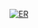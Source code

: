 
[![ER]([https://github.com/user-attachments/assets/9049e41f-d9b5-4777-9188-986bc9a89286](https://mermaid.live/edit#pako:eNrVV-1v2jgY_1ciS5NADRUUCiW6O6ldNWnTaZPWT9uYIpMY8C2xM9tcx7r-73vsBLATB9L7dnyAxM_749_zwhNKeEpQhJIMS3lP8VrgfMEC-JiT4GG7lImgSyKCp_JcfwaUsSiQSlhHOEn4lqna8QVwWm8Vk0OnqicPVmKaRsGHQlHOcPaFMvU1DBjOiVEbBnu7YWCbC4Niw1nJ07d0J4JgRWJGHuOjhV6SyTB4mUU4PWExsrLUtL4SPI9TmqjScIoVjgL93kUO1FO2brhcHne2_o_krNShn14qvcN5Vkrrpy7SipcB98tAXYpxpl-HCRCMnQYB3pzD5wWz8XknKFm1gPTUHVtsh8u2zo63a7nigsYiaA3WqxH-zxD3Q5l873G1ISKqRwy5WXKedcnYq1eNov5ICi6p4mJ3m-JCHRMIvCYRVuHEghSRV9YRaYQrDnx-6b4rviYq_hYDSjdcqDijUvW-QYI8XMsdpNJNbI0rJRkBGJ9n3BYp9jOWd1NdC_wImhDTFQ4NoaLVNOLUVuTx3sj2joQasH2ZctAdl53kb0jQlyOzDWxdqhDVup73NzQjDxWpAdPzIjYsHwWFtGlPNOTeu7iHHpK20SA9dk8-PtqGm2It1246dN-qKm9CvNCqmjvbqzD51F3LFpSaH-yuKMnSnvmuqlWQf4mQpCzC_qnruHBLIsMJaQ2lpSF0nEa1nFnq2-thH74n3xVQDYe3B7cixcarQYPWgpcaY85UMCjqaaT46SmVkK9dU7rmyDsYLZ2cGayAEBdYbZrrChSBS-03gvC77nPY6-YnGHT_AzcdF-_vHMfSZd2ZDZeAyq0kGo0g_shFWm47Syx144QS-nM8Hk773cvZu1x0LmJ_Fbp9udZtqLOatg-Fyl6rntpEPl92NQF_2ZWbWcYladzYYbTf373mjJFE98H6LE8OFHcawX5c7ncvvUN3nO2V92pUx2N70Flr22Dw66_GLhcFb_MiIzlhCjten9pf-GDgn51RcCslT6ilysvXUOBU5zktDvMfv0DX6abkj_GMytMNpFvaoKB1pA5eouA1z00ijBgKUU5EjmkKfxANlhYIdlDYdVEEjylZ4W2mFmjBnoEVbxV_2LEERUpsSYgE3643KFrhDKCDylqq_mDuWQrMPnNuv6LoCf1A0WA0m1xOpgC10fzm6vpmPA3RDkWjm8v5bDoazmezyeTqajweP4fop9EwvJxPR7Pr-XA-nFyNr28mz78BYJvF3Q))
](https://mermaid.live/edit#pako:eNrVV-1v2jgY_1ciS5NADRUUCiW6O6ldNWnTaZPWT9uYIpMY8C2xM9tcx7r-73vsBLATB9L7dnyAxM_749_zwhNKeEpQhJIMS3lP8VrgfMEC-JiT4GG7lImgSyKCp_JcfwaUsSiQSlhHOEn4lqna8QVwWm8Vk0OnqicPVmKaRsGHQlHOcPaFMvU1DBjOiVEbBnu7YWCbC4Niw1nJ07d0J4JgRWJGHuOjhV6SyTB4mUU4PWExsrLUtL4SPI9TmqjScIoVjgL93kUO1FO2brhcHne2_o_krNShn14qvcN5Vkrrpy7SipcB98tAXYpxpl-HCRCMnQYB3pzD5wWz8XknKFm1gPTUHVtsh8u2zo63a7nigsYiaA3WqxH-zxD3Q5l873G1ISKqRwy5WXKedcnYq1eNov5ICi6p4mJ3m-JCHRMIvCYRVuHEghSRV9YRaYQrDnx-6b4rviYq_hYDSjdcqDijUvW-QYI8XMsdpNJNbI0rJRkBGJ9n3BYp9jOWd1NdC_wImhDTFQ4NoaLVNOLUVuTx3sj2joQasH2ZctAdl53kb0jQlyOzDWxdqhDVup73NzQjDxWpAdPzIjYsHwWFtGlPNOTeu7iHHpK20SA9dk8-PtqGm2It1246dN-qKm9CvNCqmjvbqzD51F3LFpSaH-yuKMnSnvmuqlWQf4mQpCzC_qnruHBLIsMJaQ2lpSF0nEa1nFnq2-thH74n3xVQDYe3B7cixcarQYPWgpcaY85UMCjqaaT46SmVkK9dU7rmyDsYLZ2cGayAEBdYbZrrChSBS-03gvC77nPY6-YnGHT_AzcdF-_vHMfSZd2ZDZeAyq0kGo0g_shFWm47Syx144QS-nM8Hk773cvZu1x0LmJ_Fbp9udZtqLOatg-Fyl6rntpEPl92NQF_2ZWbWcYladzYYbTf373mjJFE98H6LE8OFHcawX5c7ncvvUN3nO2V92pUx2N70Flr22Dw66_GLhcFb_MiIzlhCjten9pf-GDgn51RcCslT6ilysvXUOBU5zktDvMfv0DX6abkj_GMytMNpFvaoKB1pA5eouA1z00ijBgKUU5EjmkKfxANlhYIdlDYdVEEjylZ4W2mFmjBnoEVbxV_2LEERUpsSYgE3643KFrhDKCDylqq_mDuWQrMPnNuv6LoCf1A0WA0m1xOpgC10fzm6vpmPA3RDkWjm8v5bDoazmezyeTqajweP4fop9EwvJxPR7Pr-XA-nFyNr28mz78BYJvF3Q)
